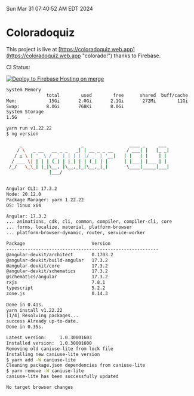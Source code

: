 Sun Mar 31 07:40:52 AM EDT 2024

# Coloradoquiz


This project is live at [https://coloradoquiz.web.app](https://coloradoquiz.web.app "colorado!") thanks to Firebase.

CI Status: 

[![Deploy to Firebase Hosting on merge](https://github.com/teamkushal/coloradoquiz/actions/workflows/firebase-hosting-merge.yml/badge.svg)](https://github.com/teamkushal/coloradoquiz/actions/workflows/firebase-hosting-merge.yml)

```bash
System Memory
               total        used        free      shared  buff/cache   available
Mem:            15Gi       2.0Gi       2.1Gi       272Mi        11Gi        13Gi
Swap:          8.0Gi       768Ki       8.0Gi
System Storage
1.5G	.
```
```bash
yarn run v1.22.22
$ ng version

     _                      _                 ____ _     ___
    / \   _ __   __ _ _   _| | __ _ _ __     / ___| |   |_ _|
   / △ \ | '_ \ / _` | | | | |/ _` | '__|   | |   | |    | |
  / ___ \| | | | (_| | |_| | | (_| | |      | |___| |___ | |
 /_/   \_\_| |_|\__, |\__,_|_|\__,_|_|       \____|_____|___|
                |___/
    

Angular CLI: 17.3.2
Node: 20.12.0
Package Manager: yarn 1.22.22
OS: linux x64

Angular: 17.3.2
... animations, cdk, cli, common, compiler, compiler-cli, core
... forms, localize, material, platform-browser
... platform-browser-dynamic, router, service-worker

Package                         Version
---------------------------------------------------------
@angular-devkit/architect       0.1703.2
@angular-devkit/build-angular   17.3.2
@angular-devkit/core            17.3.2
@angular-devkit/schematics      17.3.2
@schematics/angular             17.3.2
rxjs                            7.8.1
typescript                      5.2.2
zone.js                         0.14.3
    
Done in 0.41s.
yarn install v1.22.22
[1/4] Resolving packages...
success Already up-to-date.
Done in 0.35s.
```
```bash
Latest version:     1.0.30001603
Installed version:  1.0.30001600
Removing old caniuse-lite from lock file
Installing new caniuse-lite version
$ yarn add -W caniuse-lite
Cleaning package.json dependencies from caniuse-lite
$ yarn remove -W caniuse-lite
caniuse-lite has been successfully updated

No target browser changes
```
```bash
